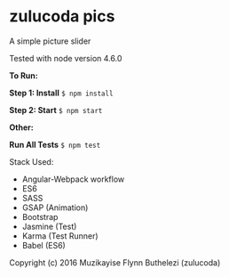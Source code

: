 # zulucoda pics
A simple picture slider

Tested with node version 4.6.0

**To Run:**

**Step 1: Install**
`$ npm install`

**Step 2: Start**
`$ npm start`

**Other:**

**Run All Tests**
`$ npm test`

Stack Used:
- Angular-Webpack workflow
- ES6
- SASS
- GSAP (Animation)
- Bootstrap
- Jasmine (Test)
- Karma (Test Runner)
- Babel (ES6)




Copyright (c) 2016 Muzikayise Flynn Buthelezi (zulucoda)
